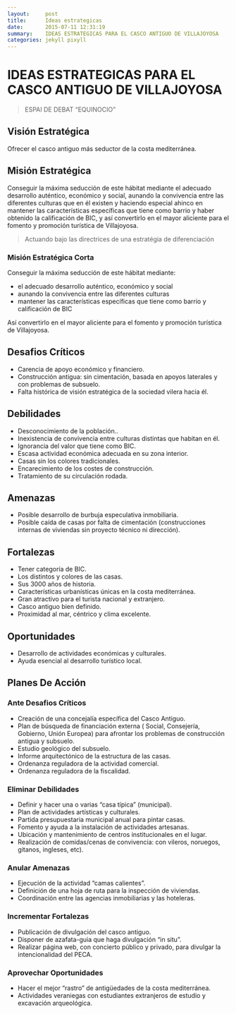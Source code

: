 ```yaml
---
layout:     post
title:      Ideas estrategicas
date:       2015-07-11 12:31:19
summary:    IDEAS ESTRATEGICAS PARA EL CASCO ANTIGUO DE VILLAJOYOSA
categories: jekyll pixyll
---
```


# IDEAS ESTRATEGICAS PARA EL CASCO ANTIGUO DE VILLAJOYOSA

> ESPAI DE DEBAT “EQUINOCIO”

## Visión Estratégica

Ofrecer el casco antiguo más seductor de la costa mediterránea.

## Misión Estratégica
Conseguir la máxima seducción de este hábitat mediante el adecuado desarrollo auténtico, económico y social, aunando la convivencia entre las diferentes  culturas que en él existen y haciendo especial ahinco en mantener las características específicas que tiene como barrio y haber obtenido la calificación de BIC, y así convertirlo en el mayor aliciente para el fomento y promoción turística de Villajoyosa.

> Actuando bajo las directrices de una estratégia de diferenciación

###   Misión Estratégica Corta

Conseguir la máxima seducción de este hábitat mediante:
- el adecuado desarrollo auténtico, económico y social
- aunando la convivencia entre las diferentes  culturas
- mantener las características específicas que tiene como barrio y calificación de BIC

Así convertirlo en el mayor aliciente para el fomento y promoción turística de Villajoyosa.

## Desafios Críticos

- Carencia de apoyo económico y financiero.
- Construcción antigua: sin cimentación, basada en apoyos laterales y con problemas de subsuelo.
- Falta histórica de visión estratégica de la sociedad vilera hacia él.

## Debilidades

- Desconocimiento de la población..
- Inexistencia de convivencia entre culturas distintas que habitan en él.
- Ignorancia del valor que tiene como BIC.
- Escasa actividad económica adecuada en su zona interior.
- Casas sin los colores tradicionales.
- Encarecimiento de los costes de construcción.
- Tratamiento de su circulación rodada.

## Amenazas

- Posible desarrollo de burbuja especulativa inmobiliaria.
- Posible caída de casas por falta de cimentación (construcciones internas de viviendas sin proyecto técnico ni dirección).

## Fortalezas

- Tener categoría de BIC.
- Los distintos  y colores de las casas.
- Sus 3000 años de historia.
- Características urbanísticas únicas en la costa mediterránea.
- Gran atractivo para el turista nacional y extranjero.
- Casco antiguo bien definido.
- Proximidad al mar, céntrico y clima excelente.

## Oportunidades

- Desarrollo de actividades económicas y culturales.
- Ayuda  esencial al desarrollo turístico local.

## Planes De Acción

### Ante Desafios Críticos

- Creación de una concejalía específica del Casco Antiguo.
- Plan de búsqueda de financiación externa ( Social,  Consejería, Gobierno, Unión Europea) para afrontar los problemas de construcción antigua y subsuelo.
- Estudio geológico del subsuelo.
- Informe arquitectónico de la estructura de las casas.
- Ordenanza reguladora de la actividad comercial.
- Ordenanza reguladora de la fiscalidad.

### Eliminar Debilidades

- Definir y hacer una o varias “casa típica” (municipal).
- Plan de actividades artísticas y culturales.
- Partida presupuestaria municipal anual para pintar casas.
- Fomento y ayuda a la instalación de actividades artesanas.
- Ubicación y mantenimiento de centros institucionales en el lugar.
- Realización de comidas/cenas de convivencia: con vileros, noruegos, gitanos, ingleses, etc).

### Anular Amenazas

- Ejecución de la actividad “camas calientes”.
- Definición de una hoja de ruta para la inspección de viviendas.
- Coordinación entre las agencias inmobiliarias y las hoteleras.

### Incrementar Fortalezas

- Publicación de divulgación del casco antiguo.
- Disponer de azafata-guia que haga divulgación “in situ”.
- Realizar página web, con concierto público y privado, para divulgar la intencionalidad del PECA.

### Aprovechar Oportunidades

- Hacer el mejor “rastro” de antigüedades de la costa mediterránea.
- Actividades veraniegas con estudiantes extranjeros de estudio y excavación arqueológica.
